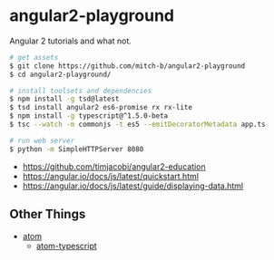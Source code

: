 angular2-playground
===================

Angular 2 tutorials and what not.

```bash
# get assets
$ git clone https://github.com/mitch-b/angular2-playground
$ cd angular2-playground/

# install toolsets and dependencies
$ npm install -g tsd@latest
$ tsd install angular2 es6-promise rx rx-lite
$ npm install -g typescript@^1.5.0-beta
$ tsc --watch -m commonjs -t es5 --emitDecoratorMetadata app.ts

# run web server
$ python -m SimpleHTTPServer 8080
```

* https://github.com/timjacobi/angular2-education
* https://angular.io/docs/js/latest/quickstart.html
* https://angular.io/docs/js/latest/guide/displaying-data.html

## Other Things
* [atom](https://atom.io/)
    * [atom-typescript](https://atom.io/packages/atom-typescript)
